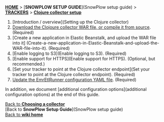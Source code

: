 [**HOME**](Home) > [**SNOWPLOW SETUP GUIDE**](SnowPlow setup guide) > [**TRACKERS**](choosing-a-tracker) > [**Clojure collector setup**](setting-up-the-clojure-collector)  

1. [Introduction / overview](Setting up the Clojure collector)
2. [Download the Clojoure collector WAR file, or compile it from source](Download-the-Clojoure-collector-WAR-file-or-compile-it-from-source). (Required)  
3. [Create a new application in Elastic Beanstalk, and upload the WAR file into it] (Create-a-new-application-in-Elastic-Beanstalk-and-upload-the-WAR-file-into-it). (Required)  
4. [Enable logging to S3](Enable logging to S3). (Required)  
5. [Enable support for HTTPS](Enable support for HTTPS). (Optional, but recommended.)  
6. [Set your tracker to point at the Clojure collector endpoint](Set your tracker to point at the Clojure collector endpoint). (Required)  
7. [Update the EmrEtlRunner configuration YAML file](Update-the-EmrEtlRunner-configuration-YAML-file). (Required)  

In addition, we document [additional configuration options](additional configuration options) at the end of this guide.

[Back to **Choosing a collector**](choosing-a-collector)  
[Back to **SnowPlow Setup Guide**](SnowPlow setup guide)  
[Back to **wiki home**](Home) 